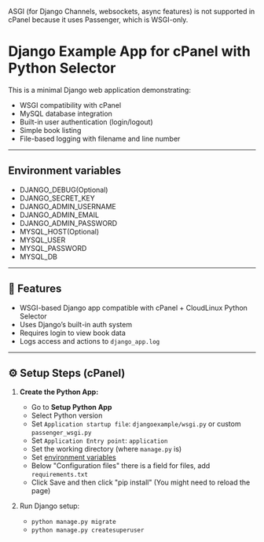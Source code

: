 ASGI (for Django Channels, websockets, async features) is not supported in cPanel because it uses Passenger, which is WSGI-only.

# Django Example App for cPanel with Python Selector

This is a minimal Django web application demonstrating:
- WSGI compatibility with cPanel
- MySQL database integration
- Built-in user authentication (login/logout)
- Simple book listing
- File-based logging with filename and line number

---

## Environment variables

* DJANGO_DEBUG(Optional) 
* DJANGO_SECRET_KEY
* DJANGO_ADMIN_USERNAME
* DJANGO_ADMIN_EMAIL
* DJANGO_ADMIN_PASSWORD
* MYSQL_HOST(Optional)
* MYSQL_USER
* MYSQL_PASSWORD
* MYSQL_DB

---

## 🚀 Features

- WSGI-based Django app compatible with cPanel + CloudLinux Python Selector
- Uses Django’s built-in auth system
- Requires login to view book data
- Logs access and actions to `django_app.log`

---

## ⚙️ Setup Steps (cPanel)

1. **Create the Python App:**
   - Go to **Setup Python App**
   - Select Python version
   - Set `Application startup file`: `djangoexample/wsgi.py` or custom `passenger_wsgi.py`
   - Set `Application Entry point`: `application`
   - Set the working directory (where `manage.py` is)
   - Set [environment variables](#environment-variables)
   - Below "Configuration files" there is a field for files, add `requirements.txt`
   - Click Save and then click "pip install" (You might need to reload the page)


3. Run Django setup:
    * `python manage.py migrate`
    * `python manage.py createsuperuser`
